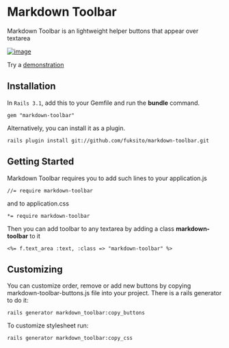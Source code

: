 Markdown Toolbar
================

Markdown Toolbar is an lightweight helper buttons that appear over textarea

[![image](http://www.vitalik.com.ua/images/markdown-toolbar.png)](http://www.vitalik.com.ua/markdown-toolbar/)


Try a [demonstration](http://www.vitalik.com.ua/markdown-toolbar/)


Installation
------------

In `Rails 3.1`, add this to your Gemfile and run the **bundle** command.

    gem "markdown-toolbar"

Alternatively, you can install it as a plugin.

    rails plugin install git://github.com/fuksito/markdown-toolbar.git


Getting Started
---------------

Markdown Toolbar requires you to add such lines to your application.js

    //= require markdown-toolbar

and to application.css

    *= require markdown-toolbar
  
Then you can add toolbar to any textarea by adding a class **markdown-toolbar** to it

    <%= f.text_area :text, :class => "markdown-toolbar" %>


Customizing
-----------

You can customize order, remove or add new buttons by copying markdown-toolbar-buttons.js file into your project.
There is a rails generator to do it:

    rails generator markdown_toolbar:copy_buttons

To customize stylesheet run:

    rails generator markdown_toolbar:copy_css